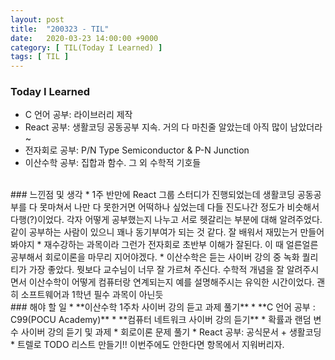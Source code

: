 ```yaml
---
layout: post
title:  "200323 - TIL"
date:   2020-03-23 14:00:00 +9000
category: [ TIL(Today I Learned) ]
tags: [ TIL ]
---
```


### Today I Learned
* C 언어 공부: 라이브러리 제작
* React 공부: 생활코딩 공동공부 지속. 거의 다 마친줄 알았는데 아직 많이 남았더라~
* 전자회로 공부: P/N Type Semiconductor & P-N Junction
* 이산수학 공부: 집합과 함수. 그 외 수학적 기호들

<br>
### 느낀점 및 생각
* 1주 반만에 React 그룹 스터디가 진행되었는데 생활코딩 공동공부를 다 못마쳐서 나만 다 못한거면 어떡하나 싶었는데 다들 진도나간 정도가 비슷해서 다행(?)이었다. 각자 어떻게 공부했는지 나누고 서로 헷갈리는 부분에 대해 알려주었다. 같이 공부하는 사람이 있으니 꽤나 동기부여가 되는 것 같다. 잘 배워서 재밌는거 만들어봐야지
* 재수강하는 과목이라 그런가 전자회로 초반부 이해가 잘된다. 이 때 얼른얼른 공부해서 회로이론을 마무리 지어야겠다.
* 이산수학은 듣는 사이버 강의 중 녹화 퀄리티가 가장 좋았다. 뭣보다 교수님이 너무 잘 가르쳐 주신다. 수학적 개념을 잘 알려주시면서 이산수학이 어떻게 컴퓨터랑 연계되는지 예를 설명해주시는 유익한 시간이었다. 괜히 소프트웨어과 1학년 필수 과목이 아닌듯

<br>
### 해야 할 일
* **이산수학 1주차 사이버 강의 듣고 과제 풀기**
* **C 언어 공부 : C99(POCU Academy)**
* **컴퓨터 네트워크 사이버 강의 듣기**
* 확률과 랜덤 변수 사이버 강의 듣기 및 과제
* 회로이론 문제 풀기
* React 공부: 공식문서 + 생활코딩
* 트렐로 TODO 리스트 만들기!! 이번주에도 안한다면 항목에서 지워버리자.


